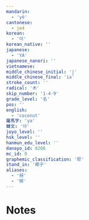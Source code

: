 ```yaml
---
mandarin:
  - 'yē'
cantonese:
  - je4
korean:
  - '야'
korean_native: ''
japanese:
  - 'YA'
japanese_nanori: ''
vietnamese:
middle_chinese_initial: 'j'
middle_chinese_final: 'ia'
stroke_count: ''
radical: '木'
skip_number: '1-4-9'
grade_level: '名'
pos: ''
english:
  - 'coconut'
羅馬字: 'ya'
韓文: '야'
joyo_level: ''
hsk_level: ''
hanmun_edu_level: ''
danayo_id: 8206
mc_id: 0
graphemic_classification: '耶'
stand_in: '椰子'
aliases:
  - '枒'
  - '㭨'
---
```


# Notes
